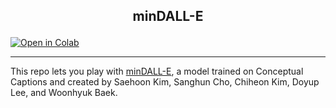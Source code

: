 ## <p align="center">minDALL-E</p>

<a href="https://colab.research.google.com/github/ouhenio/minDALL-E_notebook/blob/main/minDALLE.ipynb">
  <img src="https://colab.research.google.com/assets/colab-badge.svg"
      alt="Open in Colab"
  />
</a>

---

This repo lets you play with [minDALL-E](https://github.com/kakaobrain/minDALL-E), a model trained on Conceptual Captions and created by Saehoon Kim, Sanghun Cho, Chiheon Kim, Doyup Lee, and Woonhyuk Baek.
